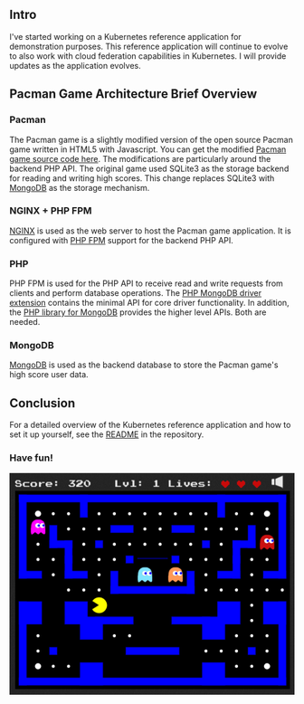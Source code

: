 <!--
.. title: Pacman NGINX PHP MongoDB Application
.. slug: pacman-nginx-app
.. date: 2017-02-06 16:35:14 UTC-08:00
.. tags: kubernetes,nginx,mongodb,pacman,game,gce,google compute engine
.. category: kubernetes
.. link:
.. description:
.. type: text
-->

## Intro

I've started working on a Kubernetes reference application for demonstration purposes. This reference application will continue to evolve
to also work with cloud federation capabilities in Kubernetes. I will provide updates as the application evolves.

## Pacman Game Architecture Brief Overview

### Pacman

The Pacman game is a slightly modified version of the open source Pacman game written in HTML5 with Javascript. You can get the modified
[Pacman game source code here](https://github.com/font/pacman-canvas). The modifications are particularly around the backend PHP API. The original
game used SQLite3 as the storage backend for reading and writing high scores. This change replaces SQLite3 with [MongoDB](https://www.mongodb.com/)
as the storage mechanism.

### NGINX + PHP FPM

[NGINX](https://www.nginx.com/) is used as the web server to host the Pacman game application. It is configured with [PHP FPM](https://php-fpm.org/) support for the backend PHP API.

### PHP

PHP FPM is used for the PHP API to receive read and write requests from clients and perform database operations. The
[PHP MongoDB driver extension](http://php.net/manual/en/set.mongodb.php) contains the minimal API for core driver functionality. In addition, the
[PHP library for MongoDB](http://php.net/manual/en/mongodb.tutorial.library.php) provides the higher level APIs. Both are needed.

### MongoDB

[MongoDB](https://www.mongodb.com/) is used as the backend database to store the Pacman game's high score user data.

## Conclusion

For a detailed overview of the Kubernetes reference application and how to set it up yourself, see the
[README](https://github.com/font/k8s-example-apps/tree/master/pacman-nginx-app) in the repository.

### Have fun!

<img src="/images/pacman.png">
